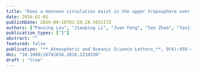 ```yaml
---
title: "Does a monsoon circulation exist in the upper troposphere over the central and eastern tropical Pacific?"
date: 2016-01-01
publishDate: 2019-09-18T01:50:18.503117Z
authors: ["Panxing Lou", "Jianping Li", "Juan Feng", "Sen Zhao", "Yanjie Li"]
publication_types: ["2"]
abstract: ""
featured: false
publication: "**_Atmospheric and Oceanic Science Letters_**, 9(6):458-464"
doi: "10.1080/16742834.2016.1234330"
draft : "true"
---
```


